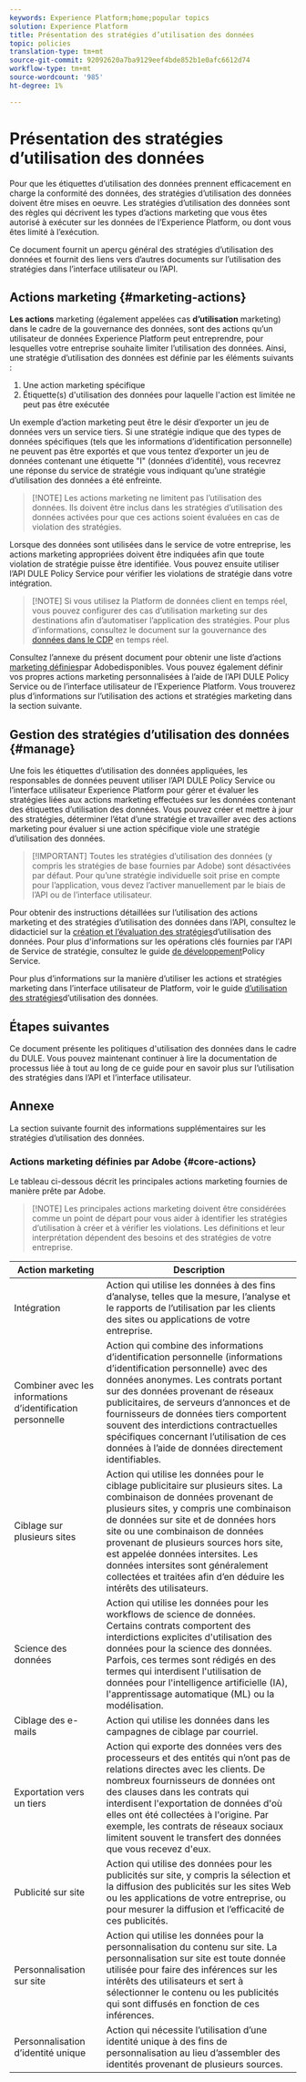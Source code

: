 ```yaml
---
keywords: Experience Platform;home;popular topics
solution: Experience Platform
title: Présentation des stratégies d’utilisation des données
topic: policies
translation-type: tm+mt
source-git-commit: 92092620a7ba9129eef4bde852b1e0afc6612d74
workflow-type: tm+mt
source-wordcount: '985'
ht-degree: 1%

---
```



# Présentation des stratégies d’utilisation des données

Pour que les étiquettes d’utilisation des données prennent efficacement en charge la conformité des données, des stratégies d’utilisation des données doivent être mises en oeuvre. Les stratégies d’utilisation des données sont des règles qui décrivent les types d’actions marketing que vous êtes autorisé à exécuter sur les données de l’Experience Platform, ou dont vous êtes limité à l’exécution.

Ce document fournit un aperçu général des stratégies d’utilisation des données et fournit des liens vers d’autres documents sur l’utilisation des stratégies dans l’interface utilisateur ou l’API.

## Actions marketing {#marketing-actions}

**Les actions** marketing (également appelées cas **d’utilisation** marketing) dans le cadre de la gouvernance des données, sont des actions qu’un utilisateur de données Experience Platform peut entreprendre, pour lesquelles votre entreprise souhaite limiter l’utilisation des données. Ainsi, une stratégie d’utilisation des données est définie par les éléments suivants :

1. Une action marketing spécifique
2. Étiquette(s) d&#39;utilisation des données pour laquelle l&#39;action est limitée ne peut pas être exécutée

Un exemple d’action marketing peut être le désir d’exporter un jeu de données vers un service tiers. Si une stratégie indique que des types de données spécifiques (tels que les informations d’identification personnelle) ne peuvent pas être exportés et que vous tentez d’exporter un jeu de données contenant une étiquette &quot;I&quot; (données d’identité), vous recevrez une réponse du service de stratégie vous indiquant qu’une stratégie d’utilisation des données a été enfreinte.

>[!NOTE] Les actions marketing ne limitent pas l’utilisation des données. Ils doivent être inclus dans les stratégies d’utilisation des données activées pour que ces actions soient évaluées en cas de violation des stratégies.

Lorsque des données sont utilisées dans le service de votre entreprise, les actions marketing appropriées doivent être indiquées afin que toute violation de stratégie puisse être identifiée. Vous pouvez ensuite utiliser l’API [](https://www.adobe.io/apis/experienceplatform/home/api-reference.html#!acpdr/swagger-specs/dule-policy-service.yaml) DULE Policy Service pour vérifier les violations de stratégie dans votre intégration.

>[!NOTE] Si vous utilisez la Platform de données client en temps réel, vous pouvez configurer des cas d’utilisation marketing sur des destinations afin d’automatiser l’application des stratégies. Pour plus d’informations, consultez le document sur la gouvernance des [données dans le CDP](../../rtcdp/privacy/data-governance-overview.md) en temps réel.

Consultez l’annexe du présent document pour obtenir une liste d’actions [marketing définies](#core-actions)par Adobedisponibles. Vous pouvez également définir vos propres actions marketing personnalisées à l’aide de l’API DULE Policy Service ou de l’interface utilisateur de l’Experience Platform. Vous trouverez plus d’informations sur l’utilisation des actions et stratégies marketing dans la section suivante.

<!-- (Add after AAM DEC mapping doc is published)
### Inheritance from Adobe Audience Manager Data Export Controls

Experience Platform has the ability to share segments with Adobe Audience Manager. Any Data Export Controls that have been applied to Audience Manager segments are translated to equivalent marketing use cases recognized by Experience Platform Data Governance.

For a reference on how specific Data Export Controls map to marketing actions in Platform, please refer to the [Audience Manager documentation](https://docs.adobe.com/content/help/en/audience-manager/user-guide/features/data-export-controls.html).
-->

## Gestion des stratégies d’utilisation des données {#manage}

Une fois les étiquettes d’utilisation des données appliquées, les responsables de données peuvent utiliser l’API DULE Policy Service ou l’interface utilisateur Experience Platform pour gérer et évaluer les stratégies liées aux actions marketing effectuées sur les données contenant des étiquettes d’utilisation des données. Vous pouvez créer et mettre à jour des stratégies, déterminer l’état d’une stratégie et travailler avec des actions marketing pour évaluer si une action spécifique viole une stratégie d’utilisation des données.

>[!IMPORTANT] Toutes les stratégies d’utilisation des données (y compris les stratégies de base fournies par Adobe) sont désactivées par défaut. Pour qu’une stratégie individuelle soit prise en compte pour l’application, vous devez l’activer manuellement par le biais de l’API ou de l’interface utilisateur.

Pour obtenir des instructions détaillées sur l’utilisation des actions marketing et des stratégies d’utilisation des données dans l’API, consultez le didacticiel sur la [création et l’évaluation des stratégies](create.md)d’utilisation des données. Pour plus d&#39;informations sur les opérations clés fournies par l&#39;API de Service de stratégie, consultez le guide [de développement](../api/getting-started.md)Policy Service.

Pour plus d’informations sur la manière d’utiliser les actions et stratégies marketing dans l’interface utilisateur de Platform, voir le guide [d’utilisation des stratégies](./user-guide.md)d’utilisation des données.

## Étapes suivantes

Ce document présente les politiques d&#39;utilisation des données dans le cadre du DULE. Vous pouvez maintenant continuer à lire la documentation de processus liée à tout au long de ce guide pour en savoir plus sur l’utilisation des stratégies dans l’API et l’interface utilisateur.

## Annexe

La section suivante fournit des informations supplémentaires sur les stratégies d’utilisation des données.

### Actions marketing définies par Adobe {#core-actions}

Le tableau ci-dessous décrit les principales actions marketing fournies de manière prête par Adobe.

>[!NOTE] Les principales actions marketing doivent être considérées comme un point de départ pour vous aider à identifier les stratégies d’utilisation à créer et à vérifier les violations. Les définitions et leur interprétation dépendent des besoins et des stratégies de votre entreprise.

| Action marketing | Description |
| --- | --- |
| Intégration    | Action qui utilise les données à des fins d’analyse, telles que la mesure, l’analyse et le rapports de l’utilisation par les clients des sites ou applications de votre entreprise. |
| Combiner avec les informations d’identification personnelle | Action qui combine des informations d’identification personnelle (informations d’identification personnelle) avec des données anonymes. Les contrats portant sur des données provenant de réseaux publicitaires, de serveurs d’annonces et de fournisseurs de données tiers comportent souvent des interdictions contractuelles spécifiques concernant l’utilisation de ces données à l’aide de données directement identifiables. |
| Ciblage sur plusieurs sites | Action qui utilise les données pour le ciblage publicitaire sur plusieurs sites. La combinaison de données provenant de plusieurs sites, y compris une combinaison de données sur site et de données hors site ou une combinaison de données provenant de plusieurs sources hors site, est appelée données intersites. Les données intersites sont généralement collectées et traitées afin d’en déduire les intérêts des utilisateurs. |
| Science des données | Action qui utilise les données pour les workflows de science de données. Certains contrats comportent des interdictions explicites d&#39;utilisation des données pour la science des données. Parfois, ces termes sont rédigés en des termes qui interdisent l&#39;utilisation de données pour l&#39;intelligence artificielle (IA), l&#39;apprentissage automatique (ML) ou la modélisation. |
| Ciblage des e-mails | Action qui utilise les données dans les campagnes de ciblage par courriel. |
| Exportation vers un tiers | Action qui exporte des données vers des processeurs et des entités qui n’ont pas de relations directes avec les clients. De nombreux fournisseurs de données ont des clauses dans les contrats qui interdisent l&#39;exportation de données d&#39;où elles ont été collectées à l&#39;origine. Par exemple, les contrats de réseaux sociaux limitent souvent le transfert des données que vous recevez d&#39;eux. |
| Publicité sur site | Action qui utilise des données pour les publicités sur site, y compris la sélection et la diffusion des publicités sur les sites Web ou les applications de votre entreprise, ou pour mesurer la diffusion et l’efficacité de ces publicités. |
| Personnalisation sur site | Action qui utilise les données pour la personnalisation du contenu sur site. La personnalisation sur site est toute donnée utilisée pour faire des inférences sur les intérêts des utilisateurs et sert à sélectionner le contenu ou les publicités qui sont diffusés en fonction de ces inférences. |
| Personnalisation d’identité unique | Action qui nécessite l’utilisation d’une identité unique à des fins de personnalisation au lieu d’assembler des identités provenant de plusieurs sources. |
